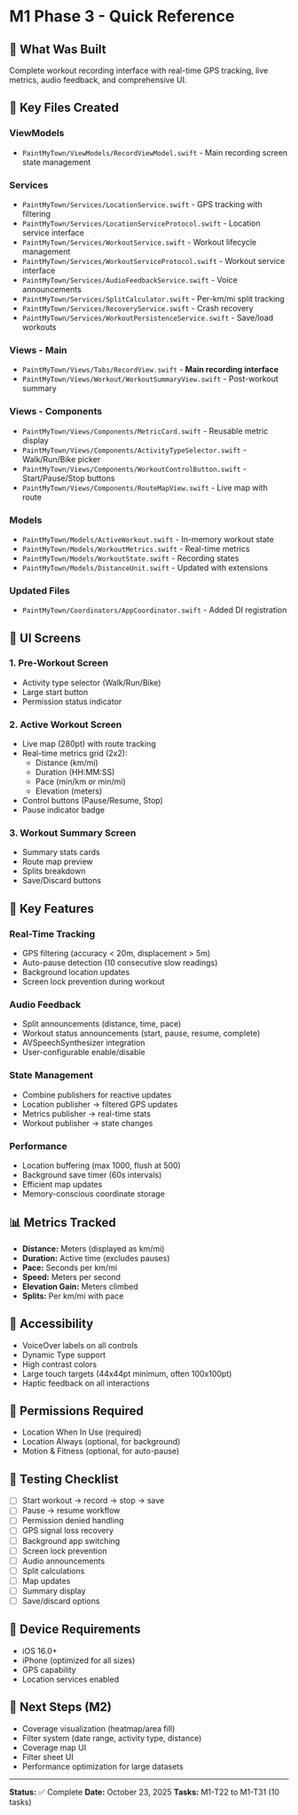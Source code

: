# M1 Phase 3 - Quick Reference

## 🎯 What Was Built
Complete workout recording interface with real-time GPS tracking, live metrics, audio feedback, and comprehensive UI.

## 📁 Key Files Created

### ViewModels
- `PaintMyTown/ViewModels/RecordViewModel.swift` - Main recording screen state management

### Services  
- `PaintMyTown/Services/LocationService.swift` - GPS tracking with filtering
- `PaintMyTown/Services/LocationServiceProtocol.swift` - Location service interface
- `PaintMyTown/Services/WorkoutService.swift` - Workout lifecycle management
- `PaintMyTown/Services/WorkoutServiceProtocol.swift` - Workout service interface
- `PaintMyTown/Services/AudioFeedbackService.swift` - Voice announcements
- `PaintMyTown/Services/SplitCalculator.swift` - Per-km/mi split tracking
- `PaintMyTown/Services/RecoveryService.swift` - Crash recovery
- `PaintMyTown/Services/WorkoutPersistenceService.swift` - Save/load workouts

### Views - Main
- `PaintMyTown/Views/Tabs/RecordView.swift` - **Main recording interface**
- `PaintMyTown/Views/Workout/WorkoutSummaryView.swift` - Post-workout summary

### Views - Components
- `PaintMyTown/Views/Components/MetricCard.swift` - Reusable metric display
- `PaintMyTown/Views/Components/ActivityTypeSelector.swift` - Walk/Run/Bike picker
- `PaintMyTown/Views/Components/WorkoutControlButton.swift` - Start/Pause/Stop buttons
- `PaintMyTown/Views/Components/RouteMapView.swift` - Live map with route

### Models
- `PaintMyTown/Models/ActiveWorkout.swift` - In-memory workout state
- `PaintMyTown/Models/WorkoutMetrics.swift` - Real-time metrics
- `PaintMyTown/Models/WorkoutState.swift` - Recording states
- `PaintMyTown/Models/DistanceUnit.swift` - Updated with extensions

### Updated Files
- `PaintMyTown/Coordinators/AppCoordinator.swift` - Added DI registration

## 🎨 UI Screens

### 1. Pre-Workout Screen
- Activity type selector (Walk/Run/Bike)
- Large start button
- Permission status indicator

### 2. Active Workout Screen  
- Live map (280pt) with route tracking
- Real-time metrics grid (2x2):
  - Distance (km/mi)
  - Duration (HH:MM:SS)
  - Pace (min/km or min/mi)
  - Elevation (meters)
- Control buttons (Pause/Resume, Stop)
- Pause indicator badge

### 3. Workout Summary Screen
- Summary stats cards
- Route map preview
- Splits breakdown
- Save/Discard buttons

## 🔧 Key Features

### Real-Time Tracking
- GPS filtering (accuracy < 20m, displacement > 5m)
- Auto-pause detection (10 consecutive slow readings)
- Background location updates
- Screen lock prevention during workout

### Audio Feedback
- Split announcements (distance, time, pace)
- Workout status announcements (start, pause, resume, complete)
- AVSpeechSynthesizer integration
- User-configurable enable/disable

### State Management
- Combine publishers for reactive updates
- Location publisher → filtered GPS updates
- Metrics publisher → real-time stats
- Workout publisher → state changes

### Performance
- Location buffering (max 1000, flush at 500)
- Background save timer (60s intervals)
- Efficient map updates
- Memory-conscious coordinate storage

## 📊 Metrics Tracked

- **Distance:** Meters (displayed as km/mi)
- **Duration:** Active time (excludes pauses)
- **Pace:** Seconds per km/mi
- **Speed:** Meters per second
- **Elevation Gain:** Meters climbed
- **Splits:** Per km/mi with pace

## 🎯 Accessibility

- VoiceOver labels on all controls
- Dynamic Type support
- High contrast colors
- Large touch targets (44x44pt minimum, often 100x100pt)
- Haptic feedback on all interactions

## 🔐 Permissions Required

- Location When In Use (required)
- Location Always (optional, for background)
- Motion & Fitness (optional, for auto-pause)

## 🧪 Testing Checklist

- [ ] Start workout → record → stop → save
- [ ] Pause → resume workflow
- [ ] Permission denied handling
- [ ] GPS signal loss recovery
- [ ] Background app switching
- [ ] Screen lock prevention
- [ ] Audio announcements
- [ ] Split calculations
- [ ] Map updates
- [ ] Summary display
- [ ] Save/discard options

## 📱 Device Requirements

- iOS 16.0+
- iPhone (optimized for all sizes)
- GPS capability
- Location services enabled

## 🚀 Next Steps (M2)

- Coverage visualization (heatmap/area fill)
- Filter system (date range, activity type, distance)
- Coverage map UI
- Filter sheet UI
- Performance optimization for large datasets

---

**Status:** ✅ Complete
**Date:** October 23, 2025
**Tasks:** M1-T22 to M1-T31 (10 tasks)

